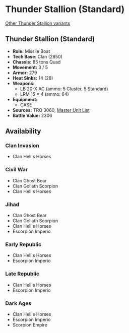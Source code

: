 # Thunder Stallion (Standard)

[Other Thunder Stallion variants](../thunder_stallion.md)

## Thunder Stallion (Standard)
- **Role:** Missile Boat
- **Tech Base:** Clan (2850)
- **Chassis:** 85 tons Quad
- **Movement:** 3 / 5
- **Armor:** 279
- **Heat Sinks:** 14 (28)
- **Weapons:**
  - LB 20-X AC (ammo: 5 Cluster, 5 Standard)
  - LRM 15 × 4 (ammo: 64)
- **Equipment:**
  - CASE
- **Sources:** TRO 3060, [Master Unit List](http://masterunitlist.info/Unit/Details/3224/thunder-stallion-standard)
- **Battle Value:** 2306

## Availability

### Clan Invasion
- Clan Hell's Horses

### Civil War
- Clan Ghost Bear
- Clan Goliath Scorpion
- Clan Hell's Horses

### Jihad
- Clan Ghost Bear
- Clan Goliath Scorpion
- Clan Hell's Horses
- Escorpión Imperio

### Early Republic
- Clan Hell's Horses
- Escorpión Imperio

### Late Republic
- Clan Hell's Horses
- Escorpión Imperio

### Dark Ages
- Clan Hell's Horses
- Escorpión Imperio
- Scorpion Empire

